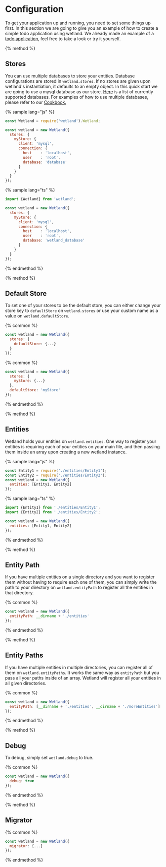 # Configuration
To get your application up and running, you need to set some things up first.
In this section we are going to give you an example of how to create a simple todo application using wetland.
We already made an example of a [todo application](https://github.com/SpoonX/wetland/tree/master/examples/todo), 
feel free to take a look or try it yourself.

{% method %}
## Stores
You can use multiple databases to store your entities. Database configurations are stored in `wetland.stores`.
If no stores are given upon wetland's instantiation, it defaults to an empty object.
In this quick start we are going to use a mysql database as our store.
[Here](installation.md#your-database) is a list of currently supported databases.
For examples of how to use multiple databases, please refer to our [Cookbook.]()

{% sample lang="js" %}
```js
const Wetland = require('wetland').Wetland;

const wetland = new Wetland({
  stores: {
    myStore: {
      client: 'mysql',
      connection: {
        host    : 'localhost',
        user    : 'root',
        database: 'database'
      }
    }
  }
});
```

{% sample lang="ts" %}
```js
import {Wetland} from 'wetland';

const wetland = new Wetland({
  stores: {
    myStore: {
      client: 'mysql',
      connection: {
        host    : 'localhost',
        user    : 'root',
        database: 'wetland_database'
      }
    }
  }
});
```
{% endmethod %}

{% method %}
## Default Store
To set one of your stores to be the default store, you can either change your store key to `defaultStore` on 
`wetland.stores` or use your custom name as a value on `wetland.defaultStore`.

{% common %}
```js
const wetland = new Wetland({
  stores: {
    defaultStore: {...}
  }
});
```

{% common %}
```js
const wetland = new Wetland({
  stores: {
    myStore: {...}
  },
  defaultStore: 'myStore'
});
```
{% endmethod %}

{% method %}
## Entities
Wetland holds your entities on `wetland.entities`.
One way to register your entities is requiring each of your entities on your main file, and then passing them inside an array 
upon creating a new wetland instance.

{% sample lang="js" %}
```js
const Entity1 = require('./entities/Entity1');
const Entity2 = require('./entities/Entity2');
const wetland = new Wetland({
  entities: [Entity1, Entity2]
});
```

{% sample lang="ts" %}
```js
import {Entity1} from './entities/Entity1';
import {Entity2} from './entities/Entity2';

const wetland = new Wetland({
  entities: [Entity1, Entity2]
});
```
{% endmethod %}

{% method %}
## Entity Path
If you have multiple entities on a single directory and you want to register them without having to require each one of them, 
you can simply write the path to your directory on `wetland.entityPath` to register all the entities in that directory.

{% common %}
```js
const wetland = new Wetland({
  entityPath: __dirname + './entities'
});
```
{% endmethod %}

{% method %}
## Entity Paths
If you have multiple entities in multiple directories, you can register all of them on `wetland.entityPaths`.
It works the same way as `entityPath` but you pass all your paths inside of an array.
Wetland will register all your entities in all given directories.

{% common %}
```js
const wetland = new Wetland({
  entityPath: [__dirname + './entities', __dirname + './moreEntities']
});
```
{% endmethod %}

{% method %}
## Debug
To debug, simply set `wetland.debug` to true.

{% common %}
```js
const wetland = new Wetland({
  debug: true
});
```
{% endmethod %}

{% method %}
## Migrator

{% common %}
```js
const wetland = new Wetland({
  migrator: {...}
});
```
{% endmethod %}
